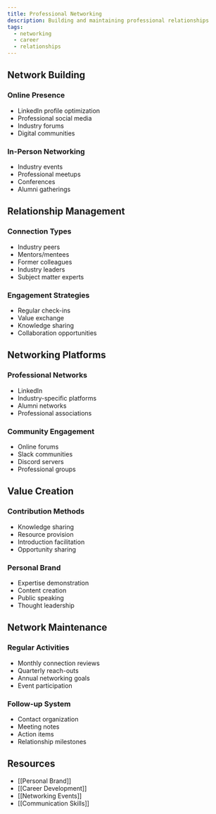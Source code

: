 ```yaml
---
title: Professional Networking
description: Building and maintaining professional relationships
tags:
  - networking
  - career
  - relationships
---
```


## Network Building

### Online Presence
- LinkedIn profile optimization
- Professional social media
- Industry forums
- Digital communities

### In-Person Networking
- Industry events
- Professional meetups
- Conferences
- Alumni gatherings

## Relationship Management

### Connection Types
- Industry peers
- Mentors/mentees
- Former colleagues
- Industry leaders
- Subject matter experts

### Engagement Strategies
- Regular check-ins
- Value exchange
- Knowledge sharing
- Collaboration opportunities

## Networking Platforms

### Professional Networks
- LinkedIn
- Industry-specific platforms
- Alumni networks
- Professional associations

### Community Engagement
- Online forums
- Slack communities
- Discord servers
- Professional groups

## Value Creation

### Contribution Methods
- Knowledge sharing
- Resource provision
- Introduction facilitation
- Opportunity sharing

### Personal Brand
- Expertise demonstration
- Content creation
- Public speaking
- Thought leadership

## Network Maintenance

### Regular Activities
- Monthly connection reviews
- Quarterly reach-outs
- Annual networking goals
- Event participation

### Follow-up System
- Contact organization
- Meeting notes
- Action items
- Relationship milestones

## Resources
- [[Personal Brand]]
- [[Career Development]]
- [[Networking Events]]
- [[Communication Skills]]

